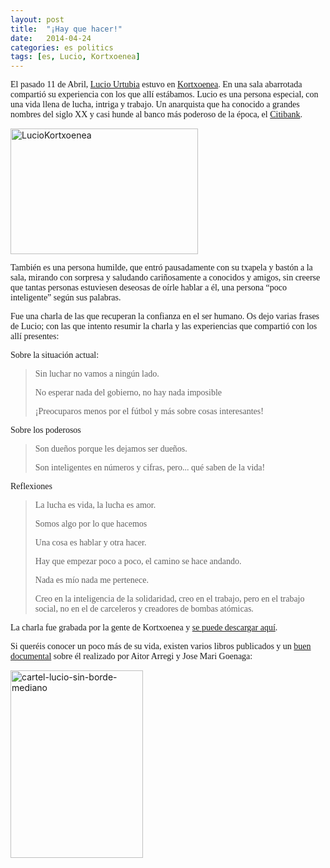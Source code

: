 ```yaml
---
layout: post
title:  "¡Hay que hacer!"
date:   2014-04-24
categories: es politics 
tags: [es, Lucio, Kortxoenea]
---
```

<p style="text-align:left;"><span style="font-family:'Ubuntu Light';">El pasado 11 de Abril, <a title="Lucio Urtubia" href="https://es.wikipedia.org/wiki/Lucio_Urtubia" target="_blank">Lucio Urtubia</a> estuvo en <a title="Kortxoenea" href="http://kortxoenea.com/2014/03/25/lucio-urtubia-kortxoenean/" target="_blank">Kortxoenea</a>. En una sala abarrotada compartió su experiencia con los que allí estábamos. Lucio es una persona especial, con una vida llena de lucha, intriga y trabajo. Un anarquista que ha conocido a grandes nombres del siglo XX y casi hunde al banco más poderoso de la época, el <a title="Citibank" href="https://es.wikipedia.org/wiki/Citibank" target="_blank">Citibank</a>.
</span></p>

<p style="text-align:left;"><a href="http://kortxoenea.com/2014/03/25/lucio-urtubia-kortxoenean/"><img class="aligncenter wp-image-1465 size-medium" src="http://izaroblog.files.wordpress.com/2014/04/luciokortxoenea.jpg?w=300" alt="LucioKortxoenea" width="300" height="201" /></a></p>
<p style="text-align:left;"><!--more--></p>
<p style="text-align:left;"><span style="font-family:'Ubuntu Light';">También es una persona humilde, que entró pausadamente con su txapela y bastón a la sala, mirando con sorpresa y saludando cariñosamente a conocidos y amigos, sin creerse que tantas personas estuviesen deseosas de oírle hablar a él, una persona “poco inteligente” según sus palabras.</span></p>
<span style="font-family:'Ubuntu Light';">Fue una charla de las que recuperan la confianza en el ser humano. Os dejo varias frases de Lucio; con las que intento resumir la charla y las experiencias que compartió con los allí presentes:</span>

<span style="font-family:'Ubuntu Light';">Sobre la situación actual: </span>
<blockquote><span style="font-family:'Ubuntu Light';">Sin luchar no vamos a ningún lado.</span>

<span style="font-family:'Ubuntu Light';">No esperar nada del gobierno, no hay nada imposible</span>

<span style="font-family:'Ubuntu Light';">¡Preocuparos menos por el fútbol y más sobre cosas interesantes! </span></blockquote>
<span style="font-family:'Ubuntu Light';">Sobre los poderosos</span>
<blockquote><span style="font-family:'Ubuntu Light';">Son dueños porque les dejamos ser dueños.</span>

<span style="font-family:'Ubuntu Light';">Son inteligentes en números y cifras, pero... qué saben de la vida!</span></blockquote>
<span style="font-family:'Ubuntu Light';">Reflexiones</span>
<blockquote><span style="font-family:'Ubuntu Light';">La lucha es vida, la lucha es amor.</span>

<span style="font-family:'Ubuntu Light';">Somos algo por lo que hacemos</span>

<span style="font-family:'Ubuntu Light';">Una cosa es hablar y otra hacer.</span>

<span style="font-family:'Ubuntu Light';">Hay que empezar poco a poco, el camino se hace andando. </span>

<span style="font-family:'Ubuntu Light';">Nada es mío nada me pertenece.</span>

<span style="font-family:'Ubuntu Light';">Creo en la inteligencia de la solidaridad, creo en el trabajo, pero en el trabajo social, no en el de carceleros y creadores de bombas atómicas.</span></blockquote>
<span style="font-family:'Ubuntu Light';">La charla fue grabada por la gente de Kortxoenea y <a title="Lucio Audio" href="http://kortxoenea.com/2014/04/14/lucio-urtubiaren-hitzaldiaren-audioa/" target="_blank">se puede descargar aquí</a>.</span>

<span style="font-family:'Ubuntu Light';">Si queréis conocer un poco más de su vida, existen varios libros publicados y un <a title="Documental Lucio" href="http://www.lucio.com.es/index.html" target="_blank">buen documental</a> sobre él realizado por Aitor Arregi y Jose Mari Goenaga:</span>

<a href="http://www.rtve.es/alacarta/videos/el-documental/documental-lucio/961865/"><img class="aligncenter wp-image-1461 size-medium" src="http://izaroblog.files.wordpress.com/2014/04/cartel-lucio-sin-borde-mediano.jpg?w=212" alt="cartel-lucio-sin-borde-mediano" width="212" height="300" /></a>
